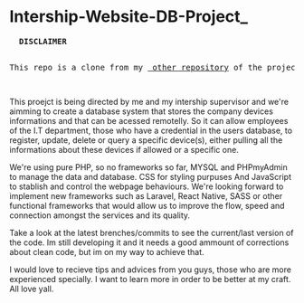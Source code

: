 # Intership-Website-DB-Project_


<pre>
  <b>DISCLAIMER</b>
  <p>This repo is a clone from my <a href='https://github.com/baronemarbles/Intership-Website-DB-Project'> other repository</a> of the project, the first one. Which means that the first few versions of the code are stored there, but because of that at the time i wasn't using git, so i ended up uploading manually the features, updates etc. And moving foward to present, where i'm learning and using git, when i got to push my code into the repository(first one) it asks me if i want to merge with the content in the github repo and i tried it. But it came out with a bunch of bugs and the files were all messed up. So, i ended up creating this repo, which is "fresher" version, so it wouldn't lead to more bugs when i'm trying to push my commits. But i'm going to fix these bugs! Just wait to see it! </p>
</pre>


This proejct is being directed by me and my intership supervisor and we're aimming to create a database system that stores the company devices informations and that can be acessed remotelly. So it can allow 
employees of the I.T department, those who have a credential in the users database, to register, update, delete or query a specific device(s), either pulling all the informations about these devices if allowed or a specific one.

We're using pure PHP, so no frameworks so far, MYSQL and PHPmyAdmin to manage the data and database. CSS for styling purpuses And JavaScript to stablish and control the webpage behaviours. 
We're looking forward to implement new frameworks such as Laravel, React Native, SASS or other functional frameworks that would allow us to improve the flow, speed 
and connection amongst the services and its quality.

Take a look at the latest brenches/commits to see the current/last version of the code. Im still developing it and it needs a good ammount of corrections about clean code, but im on my way to achieve that.

I would love to recieve tips and advices from you guys, those who are more experienced specially. I want to learn more in order to be better at my craft.
All love yall.
